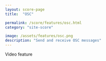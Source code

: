 ```yaml
---
layout: score-page
title:  "OSC"

permalink: /score/features/osc.html
category: "site-score"

image: /assets/features/osc.png
description: "Send and receive OSC messages"
---
```


Video feature
